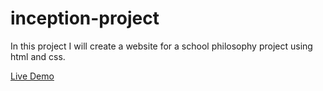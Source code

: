 # inception-project

In this project I will create a website for a school philosophy project using html and css.

[Live Demo](https://barcag07.github.io/inception-project/)